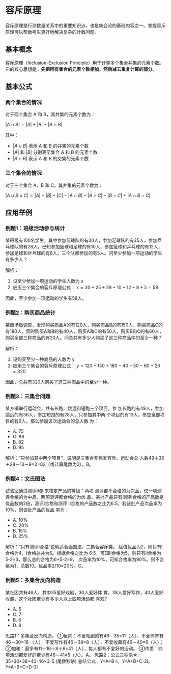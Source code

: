 # 容斥原理

容斥原理是行测数量关系中的重要知识点，也是集合论的基础内容之一。掌握容斥原理可以帮助考生更好地解决复杂的计数问题。

## 基本概念

容斥原理（Inclusion-Exclusion Principle）用于计算多个集合并集的元素个数。它的核心思想是：**先把所有集合的元素个数相加，然后减去重复计算的部分**。

## 基本公式

### 两个集合的情况

对于两个集合 A 和 B，其并集的元素个数为：

$|A \cup B| = |A| + |B| - |A \cap B|$

其中：

- $|A \cup B|$ 表示 A 和 B 的并集的元素个数
- $|A|$ 和 $|B|$ 分别表示集合 A 和 B 的元素个数
- $|A \cap B|$ 表示 A 和 B 的交集的元素个数

### 三个集合的情况

对于三个集合 A、B 和 C，其并集的元素个数为：

$|A \cup B \cup C| = |A| + |B| + |C| - |A \cap B| - |A \cap C| - |B \cap C| + |A \cap B \cap C|$

## 应用举例

### 例题1：班级活动参与统计

某班级有100名学生，其中参加篮球队的有30人，参加足球队的有25人，参加乒乓球队的有28人。已知参加篮球和足球的有10人，参加篮球和乒乓球的有12人，参加足球和乒乓球的有8人，三个队都参加的有5人。问至少参加一项运动的学生有多少人？

解析：

1. 设至少参加一项运动的学生人数为 x
2. 应用三个集合的容斥原理公式：
   $x = 30 + 25 + 28 - 10 - 12 - 8 + 5 = 58$

因此，至少参加一项运动的学生有58人。

### 例题2：购买商品统计

某商场做调查，发现购买商品A的有120人，购买商品B的有150人，购买商品C的有180人。同时购买A和B的有40人，购买A和C的有50人，购买B和C的有60人，购买全部三种商品的有20人。问总共有多少人购买了这三种商品中的至少一种？

解析：

1. 设购买至少一种商品的人数为 y
2. 应用三个集合的容斥原理公式：
   $y = 120 + 150 + 180 - 40 - 50 - 60 + 20 = 320$

因此，总共有320人购买了这三种商品中的至少一种。


### 例题3：三集合问题

某乡镇举行运动会，共有长跑、跳远和短跑三个项目。参
加长跑的有49人，参加跳远的有36人，参加短跑的有28人，只参加其中两
个项目的有13人，参加全部项目的有9人。那么参加该次运动会的总人数
为： 

- A. 75              
- C. 88              
- B. 82 
- D. 95 

<BlurredAnswer>
解析：“只参加其中两个项目”，说明是三集合非标准容斥。运动会总
人数49＋36＋28－13－9×2=82（或计算尾数为2）。B。 
</BlurredAnswer>

### 例题4：文氏图法

试验室通过测评Ⅰ和Ⅱ来核定产品的等级：两项
测评都不合格的为次品，仅一项测评合格的为中品，两项测评都合格的为优
品。某批产品只有测评Ⅰ合格的产品数是优品数的2倍，测评Ⅰ合格和测评
Ⅱ合格的产品数之比为6∶5。若该批产品次品率为10%，则该批产品的优品
率为： 

- A. 10%              
- C. 20%              
- B. 15% 
- D. 25% 

<BlurredAnswer>
解析：“只有测评Ⅰ合格”说明适合画图法，二集合容斥类。 
赋值优品为2，则只有Ⅰ合格为4，Ⅰ合格总共为6。根据合格之比为
6∶5，可知Ⅱ合格为5，则只有Ⅱ合格为5-2=3，那么总的合格为6+5-2=9，
次品率为10%，可知合格率为90%。则不合格为1，总数10。优品率2/10=20%。C。
</BlurredAnswer>

### 例题5：多集合反向构造

某社团共有46人，其中35爱好戏剧，30人爱好体
育，38人爱好写作，40人爱好收藏，这个社团至少有多少人以上四项活动都
喜欢?

- A. 5           
- C. 7           
- B. 6   
- D. 8

<BlurredAnswer>
思路1：多集合反向构造。 
①反向：不爱戏剧的有46－35=11（人），不爱体育有46－30=16
（人），不爱写作有46－38=8（人），不爱收藏有46－40=6（人）； 
②加和：最多有11＋16＋8＋6=41（人），每人都有不爱好的活动。 
③作差：四项活动都爱好的至少有46－41=5（人）。A。 
思路2：公式三秒杀☆: 35+30+38+40-46×3-5 (尾数秒杀) 
总结公式：Y=A+B-I。Y=A+B+C-2I。Y=A+B+C+D-3I
</BlurredAnswer>